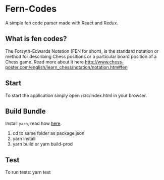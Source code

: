 # Fern-Codes
A simple fen code parser made with React and Redux.

## What is fen codes?
The Forsyth-Edwards Notation (FEN for short), is the standard notation or method for describing Chess positions or a particular board position of a Chess game.
Read more about it here http://www.chess-poster.com/english/learn_chess/notation/notation.htm#fen

## Start
To start the application simply open /src/index.html in your browser.

## Build Bundle
Install `yarn`, read how [here](https://yarnpkg.com/en/docs/install).

1. cd to same folder as package.json
2. yarn install
3. yarn build or yarn build-prod

## Test
To run tests: yarn test
